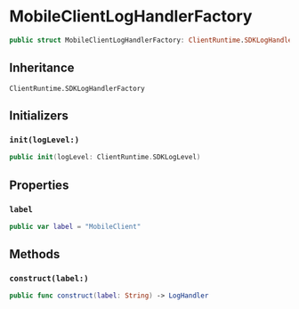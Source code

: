 # MobileClientLogHandlerFactory

``` swift
public struct MobileClientLogHandlerFactory: ClientRuntime.SDKLogHandlerFactory 
```

## Inheritance

`ClientRuntime.SDKLogHandlerFactory`

## Initializers

### `init(logLevel:)`

``` swift
public init(logLevel: ClientRuntime.SDKLogLevel) 
```

## Properties

### `label`

``` swift
public var label = "MobileClient"
```

## Methods

### `construct(label:)`

``` swift
public func construct(label: String) -> LogHandler 
```
